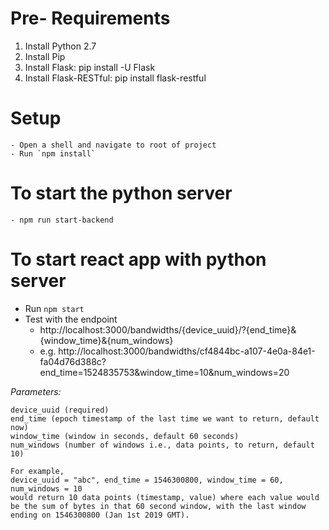 # Pre- Requirements

1. Install Python 2.7 
2. Install Pip
3. Install Flask:           pip install -U Flask
4. Install Flask-RESTful:   pip install flask-restful

# Setup
    - Open a shell and navigate to root of project
    - Run `npm install`

# To start the python server
    - npm run start-backend

# To start react app with python server
 - Run `npm start`
 - Test with the endpoint 
    - http://localhost:3000/bandwidths/{device_uuid}/?{end_time}&{window_time}&{num_windows}
    - e.g. http://localhost:3000/bandwidths/cf4844bc-a107-4e0a-84e1-fa04d76d388c?end_time=1524835753&window_time=10&num_windows=20

*Parameters:*

    device_uuid (required)
    end_time (epoch timestamp of the last time we want to return, default now)
    window_time (window in seconds, default 60 seconds)
    num_windows (number of windows i.e., data points, to return, default 10)
    
    For example,
    device_uuid = "abc", end_time = 1546300800, window_time = 60, num_windows = 10
    would return 10 data points (timestamp, value) where each value would be the sum of bytes in that 60 second window, with the last window ending on 1546300800 (Jan 1st 2019 GMT).
